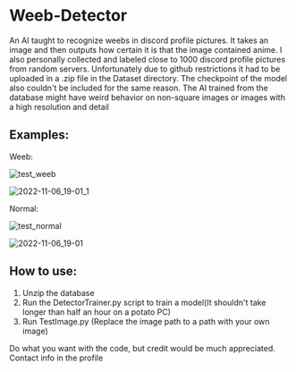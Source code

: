 # Weeb-Detector
An AI taught to recognize weebs in discord profile pictures. It takes an image and then outputs how certain it is that the image contained anime. I also personally collected and labeled close to 1000 discord profile pictures from random servers. Unfortunately due to github restrictions it had to be uploaded in a .zip file in the Dataset directory. The checkpoint of the model also couldn't be included for the same reason. The AI trained from the database might have weird behavior on non-square images or images with a high resolution and detail

Examples:
---------------------------------
Weeb:

![test_weeb](https://user-images.githubusercontent.com/96934612/200219363-665f4541-5ca7-4f87-9cf4-51a34afc93af.png)

![2022-11-06_19-01_1](https://user-images.githubusercontent.com/96934612/200219421-56276b0d-3e14-435a-b2f2-d3a5451ff5db.jpg)

Normal:

![test_normal](https://user-images.githubusercontent.com/96934612/200219383-ae7486b9-4727-4e09-9a0d-de0bc2242fe5.png)

![2022-11-06_19-01](https://user-images.githubusercontent.com/96934612/200219424-275dbf65-0712-4124-ad2d-329664ec302b.jpg)

How to use:
---------------------------------
1. Unzip the database
2. Run the DetectorTrainer.py script to train a model(It shouldn't take longer than half an hour on a potato PC)
3. Run TestImage.py (Replace the image path to a path with your own image)

Do what you want with the code, but credit would be much appreciated. Contact info in the profile
